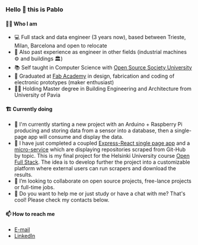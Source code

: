### Hello 👋 this is Pablo
  
#### 🙋‍♂️ Who I am

- 💻 Full stack and data engineer (3 years now), based between Trieste, Milan, Barcelona and open to relocate
- 👷 Also past experience as engineer in other fields (industrial machines ⚙️ and buildings 🏛️)  
- 📚 Self taught in Computer Science with [Open Source Society University](https://github.com/ossu/computer-science)     
- 🧰 Graduated at [Fab Academy](http://archive.fabacademy.org/fabacademy2017/opendot/students/103/index.html) in design, fabrication and coding of electronic prototypes (maker enthusiast)     
- 👨‍🎓 Holding Master degree in Building Engineering and Architecture from University of Pavia

#### 🏗️ Currently doing
- 🌱 I'm currently starting a new project with an Arduino + Raspberry Pi producing and storing data from a sensor into a database, then a single-page app will consume and display the data.
- 🌲 I have just completed a coupled [Express-React single page app](https://github.com/pcolt/react-scraper) and a [micro-service](https://github.com/pcolt/playwright-scraper) which are displaying repositories scraped from Git-Hub by topic. This is my final project for the Helsinki University course [Open Full Stack](https://fullstackopen.com/en/). The idea is to develop further the project into a customizable platform where external users can run scrapers and download the results.
- 👯 I’m looking to collaborate on open source projects, free-lance projects or full-time jobs.
- 🤔 Do you want to help me or just study or have a chat with me? That's cool! Please check my contacts below.

#### 📫 How to reach me
- [E-mail](mailto:pcoltinfo@fastmail.com)  
- [LinkedIn](https://www.linkedin.com/in/pa-co-es/)  


<!--
**pcolt/pcolt** is a ✨ _special_ ✨ repository because its `README.md` (this file) appears on your GitHub profile.

Here are some ideas to get you started:

- 🔭 I’m currently working on ...
- 🌱 I’m currently learning ...
- 👯 I’m looking to collaborate on ...
- 🤔 I’m looking for help with ...
- 💬 Ask me about ...
- 📫 How to reach me: ...
- 😄 Pronouns: ...
- ⚡ Fun fact: ...
-->
